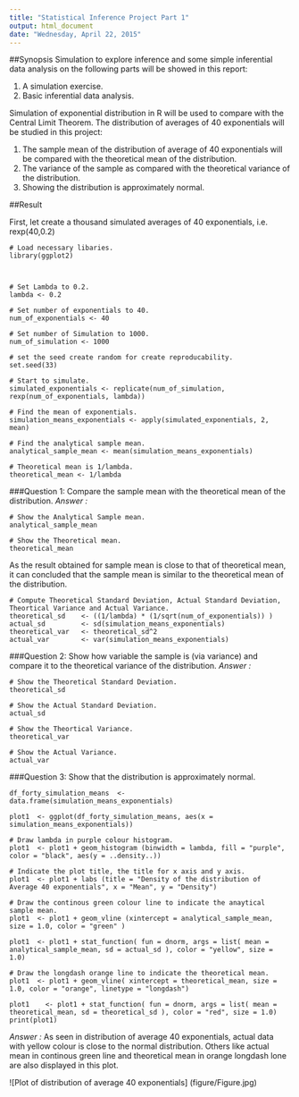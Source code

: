 ```yaml
---
title: "Statistical Inference Project Part 1"
output: html_document
date: "Wednesday, April 22, 2015"
---
```



##Synopsis
Simulation to explore inference and some simple inferential data analysis on the following parts will be showed in this report:

1. A simulation exercise.
2. Basic inferential data analysis.

Simulation of exponential distribution in R  will be used to compare with the Central Limit Theorem.
The distribution of averages of 40 exponentials will be studied in this project:
1. The sample mean of the distribution of average of 40 exponentials will be compared with the theoretical mean of the distribution.
2. The variance of the sample as compared with the theoretical variance of the distribution.
3. Showing the distribution is approximately normal.


##Result

First, let create a thousand simulated averages of 40 exponentials, i.e. rexp(40,0.2)
```{r}
# Load necessary libaries.
library(ggplot2)



# Set Lambda to 0.2.
lambda <- 0.2

# Set number of exponentials to 40.
num_of_exponentials <- 40

# Set number of Simulation to 1000.
num_of_simulation <- 1000

# set the seed create random for create reproducability.
set.seed(33)

# Start to simulate.
simulated_exponentials <- replicate(num_of_simulation, rexp(num_of_exponentials, lambda))

# Find the mean of exponentials.
simulation_means_exponentials <- apply(simulated_exponentials, 2, mean)

# Find the analytical sample mean.
analytical_sample_mean <- mean(simulation_means_exponentials)

# Theoretical mean is 1/lambda.
theoretical_mean <- 1/lambda

```



###Question 1: Compare the sample mean with the theoretical mean of the distribution.
*Answer :* 

```{r}
# Show the Analytical Sample mean.
analytical_sample_mean
```

```{r}
# Show the Theoretical mean.
theoretical_mean
```

As the result obtained for sample mean is close to that of theoretical mean, it can concluded that the sample mean is similar to the theoretical mean of the distribution.

```{r}
# Compute Theoretical Standard Deviation, Actual Standard Deviation, Theortical Variance and Actual Variance. 
theoretical_sd    <- ((1/lambda) * (1/sqrt(num_of_exponentials)) )
actual_sd         <- sd(simulation_means_exponentials)
theoretical_var   <- theoretical_sd^2
actual_var        <- var(simulation_means_exponentials)
```


###Question 2: Show how variable the sample is (via variance) and compare it to the theoretical variance of the distribution.
*Answer :* 
```{r}
# Show the Theoretical Standard Deviation.
theoretical_sd 
```

```{r}
# Show the Actual Standard Deviation.
actual_sd 
```

```{r}
# Show the Theortical Variance.
theoretical_var
```

```{r}
# Show the Actual Variance.
actual_var 
```


###Question 3: Show that the distribution is approximately normal.

```{r}
df_forty_simulation_means  <- data.frame(simulation_means_exponentials)

plot1  <- ggplot(df_forty_simulation_means, aes(x = simulation_means_exponentials))

# Draw lambda in purple colour histogram.
plot1  <- plot1 + geom_histogram (binwidth = lambda, fill = "purple", color = "black", aes(y = ..density..))

# Indicate the plot title, the title for x axis and y axis.
plot1  <- plot1 + labs (title = "Density of the distribution of Average 40 exponentials", x = "Mean", y = "Density")

# Draw the continous green colour line to indicate the anaytical sample mean.
plot1  <- plot1 + geom_vline (xintercept = analytical_sample_mean, size = 1.0, color = "green" )

plot1  <- plot1 + stat_function( fun = dnorm, args = list( mean = analytical_sample_mean, sd = actual_sd ), color = "yellow", size = 1.0)

# Draw the longdash orange line to indicate the theoretical mean.
plot1  <- plot1 + geom_vline( xintercept = theoretical_mean, size = 1.0, color = "orange", linetype = "longdash")

plot1	 <- plot1 + stat_function( fun = dnorm, args = list( mean = theoretical_mean, sd = theoretical_sd ), color = "red", size = 1.0)
print(plot1)
```

*Answer :* 
As seen in distribution of average 40 exponentials, actual data with yellow colour is close to the normal distribution.
Others like actual mean in continous green line and theoretical mean in orange longdash lone are also displayed in this plot.


![Plot of distribution of average 40 exponentials] (figure/Figure.jpg)
